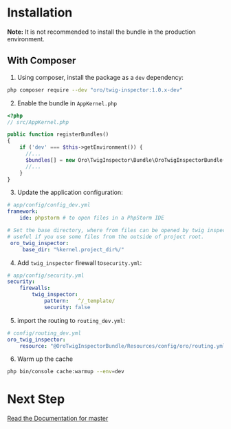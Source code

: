 # Installation

**Note:** It is not recommended to install the bundle in the production environment.

## With Composer
1. Using composer, install the package as a `dev` dependency:
```bash
php composer require --dev "oro/twig-inspector:1.0.x-dev"
```

2. Enable the bundle in `AppKernel.php`
```php
<?php
// src/AppKernel.php

public function registerBundles()
{   
    if ('dev' === $this->getEnvironment()) {
      //...
      $bundles[] = new Oro\TwigInspector\Bundle\OroTwigInspectorBundle();
      //...
    }
}
```

3. Update the application configuration:
```yaml
# app/config/config_dev.yml
framework:
    ide: phpstorm # to open files in a PhpStorm IDE

# Set the base directory, where from files can be opened by twig inspector, 
# useful if you use some files from the outside of project root.
 oro_twig_inspector:
     base_dir: "%kernel.project_dir%/"
```
4. Add `twig_inspector` firewall to`security.yml`:
```yaml
# app/config/security.yml
security:
    firewalls:
        twig_inspector:
            pattern:   ^/_template/
            security: false
```
5. import the routing to `routing_dev.yml`:
```yaml
# config/routing_dev.yml
oro_twig_inspector:
    resource: "@OroTwigInspectorBundle/Resources/config/oro/routing.yml"
```
6. Warm up the cache
```bash
php bin/console cache:warmup --env=dev
```
# Next Step
[Read the Documentation for master](./usage.md)